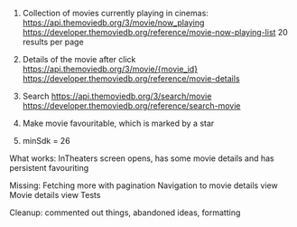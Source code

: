 1. Collection of movies currently playing in cinemas:
   https://api.themoviedb.org/3/movie/now_playing
   https://developer.themoviedb.org/reference/movie-now-playing-list
   20 results per page
2. Details of the movie after click
   https://api.themoviedb.org/3/movie/{movie_id}
   https://developer.themoviedb.org/reference/movie-details
   
3. Search
   https://api.themoviedb.org/3/search/movie
   https://developer.themoviedb.org/reference/search-movie
4. Make movie favouritable, which is marked by a star
5. minSdk = 26

What works:
InTheaters screen opens, has some movie details and has persistent favouriting

Missing:
Fetching more with pagination
Navigation to movie details view
Movie details view
Tests

Cleanup: commented out things, abandoned ideas, formatting